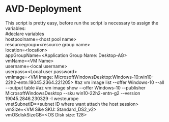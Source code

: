# AVD-Deployment

This script is pretty easy, before run the script is necessary to assign the variables:  
#declare variables  
hostpoolname=\<host pool name\>  
resourcegroup=\<resource group name\>  
location=\<location\>  
appGroupName=\<Application Group Name: Desktop-AG\>  
vmName=\<VM Name\>  
username=\<local username\>  
userpass=\<Local user password\>  
vmImage=\<VM Image: MicrosoftWindowsDesktop:Windows-10:win10-22h2-entn:19045.2364.221205\>  #az vm image list --offer Windows-10 --all --output table #az vm image show --offer Windows-10 --publisher MicrosoftWindowsDesktop --sku win10-22h2-entn-g2 --version 19045.2846.230329 -l westeurope  
vnetSubnetID=\<subnet ID where want attach the host session\>  
vmSize=\<VM Sike SKU: Standard_DS2_v2\>  
vmOSdiskSizeGB=\<OS Disk size: 128\>  



  